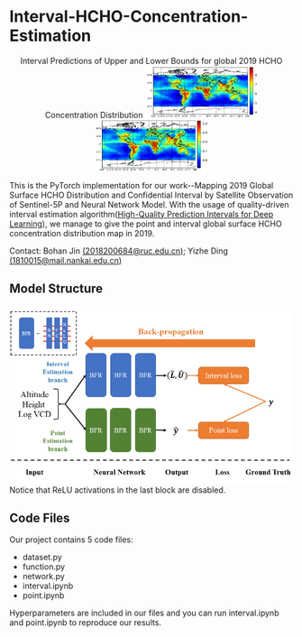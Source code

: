 # Interval-HCHO-Concentration-Estimation
<center class="half">
  Interval Predictions of Upper and Lower Bounds for global 2019 HCHO Concentration Distribution 
    <img src="https://github.com/dingyizhe2000/Interval-HCHO-Concentration-Estimation/blob/main/images/U.png" width="200"/><img src="https://github.com/dingyizhe2000/Interval-HCHO-Concentration-Estimation/blob/main/images/L.png" width="200"/> </center>

This is the PyTorch implementation for our work--Mapping 2019 Global Surface HCHO Distribution and Confidential Interval by Satellite Observation of Sentinel-5P and Neural Network Model. With the usage of quality-driven interval estimation algorithm([High-Quality Prediction Intervals for Deep Learning](https://github.com/TeaPearce/Deep_Learning_Prediction_Intervals)), we manage to give the point and interval global surface HCHO concentration distribution map in 2019.

Contact:  Bohan Jin [(2018200684@ruc.edu.cn)](2018200684@ruc.edu.cn); Yizhe Ding [(1810015@mail.nankai.edu.cn)](1810015@mail.nankai.edu.cn)

## Model Structure
![image](https://github.com/dingyizhe2000/Interval-HCHO-Concentration-Estimation/blob/main/images/model.png)
Notice that ReLU activations in the last block are disabled.

## Code Files
Our project contains 5 code files:
- dataset.py
- function.py
- network.py
- interval.ipynb
- point.ipynb

Hyperparameters are included in our files and you can run interval.ipynb and point.ipynb to reproduce our results.
